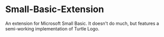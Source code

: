 # Small-Basic-Extension

An extension for Microsoft Small Basic. It doesn't do much, but features a semi-working implementation of Turtle Logo.
